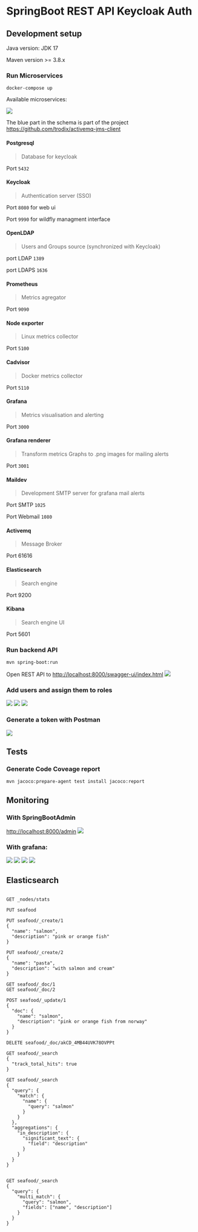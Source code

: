 # SpringBoot REST API Keycloak Auth

## Development setup

Java version: JDK 17

Maven version >= 3.8.x

### Run Microservices

`docker-compose up`

Available microservices:

<img src="./documentation/img/schema_archi.png" />

The blue part in the schema is part of the project <https://github.com/trodix/activemq-jms-client>

#### **Postgresql**

> Database for keycloak

Port `5432`

#### **Keycloak**

> Authentication server (SSO)

Port `8080` for web ui

Port `9990` for wildfly managment interface

#### **OpenLDAP**

> Users and Groups source (synchronized with Keycloak)

port LDAP `1389`

port LDAPS `1636`

#### **Prometheus**

> Metrics agregator

Port `9090`

#### **Node exporter**

> Linux metrics collector

Port `5100`

#### **Cadvisor**

> Docker metrics collector

Port `5110`

#### **Grafana**

> Metrics visualisation and alerting

Port `3000`

#### **Grafana renderer**

> Transform metrics Graphs to .png images for mailing alerts

Port `3001`

#### **Maildev**

> Development SMTP server for grafana mail alerts

Port SMTP `1025`

Port Webmail `1080`

#### **Activemq**

> Message Broker

Port 61616

#### **Elasticsearch**

> Search engine

Port 9200

#### **Kibana**

> Search engine UI

Port 5601

### Run backend API

`mvn spring-boot:run`

Open REST API to <http://localhost:8000/swagger-ui/index.html>
<img src="./documentation/img/rest_api_swagger_doc.png" />

### Add users and assign them to roles

<img src="./documentation/img/keycloak_create_user.png" />
<img src="./documentation/img/keycloak_user_credentials.png" />
<img src="./documentation/img/keycloak_user_role_mapping.png" />

### Generate a token with Postman

<img src="./documentation/img/postman_oauth2_get_token.png" />

## Tests

### Generate Code Coveage report

`mvn jacoco:prepare-agent test install jacoco:report`

## Monitoring

### With SpringBootAdmin

<http://localhost:8000/admin>
<img src="./documentation/img/spring-boot_admin.png" />

### With grafana:

<img src="./documentation/img/grafana_dashboard_host_docker.png" />
<img src="./documentation/img/grafana_dashboard_jvm.png" />
<img src="./documentation/img/grafana_dashboard_performance_logging_custom_metric.png" />
<img src="./documentation/img/grafana_mail_alert.png" />

## Elasticsearch

```

GET _nodes/stats

PUT seafood

PUT seafood/_create/1
{
  "name": "salmon",
  "description": "pink or orange fish"
}

PUT seafood/_create/2
{
  "name": "pasta",
  "description": "with salmon and cream"
}

GET seafood/_doc/1
GET seafood/_doc/2

POST seafood/_update/1
{
  "doc": {
    "name": "salmon",
    "description": "pink or orange fish from norway"
  }
}

DELETE seafood/_doc/akCD_4MB44UVK78OVPPt

GET seafood/_search
{
  "track_total_hits": true
}

GET seafood/_search
{
  "query": {
    "match": {
      "name": {
        "query": "salmon"
      }
    }
  },
  "aggregations": {
    "in_description": {
      "significant_text": {
        "field": "description"
      }
    }
  }
}


GET seafood/_search
{
  "query": {
    "multi_match": {
      "query": "salmon",
      "fields": ["name", "description"]
    }
  }
}

```
